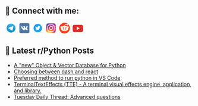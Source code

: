 ## 🔎 Connect with me:
[<img src="https://github.com/bullbesh/bullbesh/blob/main/images/Telegram.png" width="32" height="32" />](https://t.me/bullbesh)
[<img src="https://github.com/bullbesh/bullbesh/blob/main/images/VK.png" width="32" height="32" />](https://vk.com/bullbesh)
[<img src="https://github.com/bullbesh/bullbesh/blob/main/images/Twitter.png" width="32" height="32" />](https://twitter.com/bullbesh1)
[<img src="https://github.com/bullbesh/bullbesh/blob/main/images/Instagram.png" width="32" height="32" />](https://www.instagram.com/bullbesh)
[<img src="https://github.com/bullbesh/bullbesh/blob/main/images/Reddit.png" width="32" height="32" />](https://www.reddit.com/user/bullbesh)
[<img src="https://github.com/bullbesh/bullbesh/blob/main/images/YouTube.png" width="32" height="32" />](https://www.youtube.com/channel/UCtfjRs6uzgq5mfm8S06WTcg)

## 📕 Latest r/Python Posts
<!-- BLOG-POST-LIST:START -->
- [A &quot;new&quot; Object &amp; Vector Database for Python](https://www.reddit.com/r/Python/comments/1d2iq74/a_new_object_vector_database_for_python/)
- [Choosing between dash and react](https://www.reddit.com/r/Python/comments/1d2djln/choosing_between_dash_and_react/)
- [Preferred method to run python in VS Code](https://www.reddit.com/r/Python/comments/1d28wkf/preferred_method_to_run_python_in_vs_code/)
- [TerminalTextEffects &lpar;TTE&rpar; - A terminal visual effects engine, application, and library.](https://www.reddit.com/r/Python/comments/1d28djq/terminaltexteffects_tte_a_terminal_visual_effects/)
- [Tuesday Daily Thread: Advanced questions](https://www.reddit.com/r/Python/comments/1d2632j/tuesday_daily_thread_advanced_questions/)
<!-- BLOG-POST-LIST:END -->
